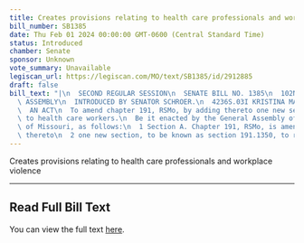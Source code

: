 ```yaml
---
title: Creates provisions relating to health care professionals and workplace violence
bill_number: SB1385
date: Thu Feb 01 2024 00:00:00 GMT-0600 (Central Standard Time)
status: Introduced
chamber: Senate
sponsor: Unknown
vote_summary: Unavailable
legiscan_url: https://legiscan.com/MO/text/SB1385/id/2912885
draft: false
bill_text: "|\n  SECOND REGULAR SESSION\n  SENATE BILL NO. 1385\n  102ND GENERA L\
  \ ASSEMBLY\n  INTRODUCED BY SENATOR SCHROER.\n  4236S.03I KRISTINA MARTIN, Secretary\n\
  \  AN ACT\n  To amend chapter 191, RSMo, by adding thereto one new section relating\
  \ to health care workers.\n  Be it enacted by the General Assembly of the State\
  \ of Missouri, as follows:\n  1 Section A. Chapter 191, RSMo, is amended by adding\
  \ thereto\n  2 one new section, to be known as section 191.1350, to read as"
---
```

Creates provisions relating to health care professionals and workplace violence

---

## Read Full Bill Text

You can view the full text [here](https://legiscan.com/MO/text/SB1385/id/2912885).
